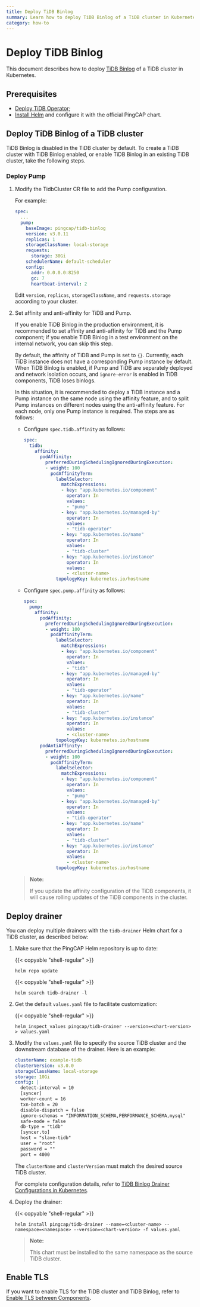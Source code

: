 ```yaml
---
title: Deploy TiDB Binlog
summary: Learn how to deploy TiDB Binlog of a TiDB cluster in Kubernetes.
category: how-to
---
```


# Deploy TiDB Binlog

This document describes how to deploy [TiDB Binlog](https://pingcap.com/docs/stable/reference/tidb-binlog/overview) of a TiDB cluster in Kubernetes.

## Prerequisites

- [Deploy TiDB Operator](deploy-tidb-operator.md);
- [Install Helm](tidb-toolkit.md#use-helm) and configure it with the official PingCAP chart.

## Deploy TiDB Binlog of a TiDB cluster

TiDB Binlog is disabled in the TiDB cluster by default. To create a TiDB cluster with TiDB Binlog enabled, or enable TiDB Binlog in an existing TiDB cluster, take the following steps.

### Deploy Pump

1. Modify the TidbCluster CR file to add the Pump configuration.

    For example:

    ``` yaml
    spec:
      ...
      pump:
        baseImage: pingcap/tidb-binlog
        version: v3.0.11
        replicas: 1
        storageClassName: local-storage
        requests:
          storage: 30Gi
        schedulerName: default-scheduler
        config:
          addr: 0.0.0.0:8250
          gc: 7
          heartbeat-interval: 2
    ```

    Edit `version`, `replicas`, `storageClassName`, and `requests.storage` according to your cluster.

2. Set affinity and anti-affinity for TiDB and Pump.
    
    If you enable TiDB Binlog in the production environment, it is recommended to set affinity and anti-affinity for TiDB and the Pump component; if you enable TiDB Binlog in a test environment on the internal network, you can skip this step.

    By default, the affinity of TiDB and Pump is set to `{}`. Currently, each TiDB instance does not have a corresponding Pump instance by default. When TiDB Binlog is enabled, if Pump and TiDB are separately deployed and network isolation occurs, and `ignore-error` is enabled in TiDB components, TiDB loses binlogs.

    In this situation, it is recommended to deploy a TiDB instance and a Pump instance on the same node using the affinity feature, and to split Pump instances on different nodes using the anti-affinity feature. For each node, only one Pump instance is required. The steps are as follows:

    * Configure `spec.tidb.affinity` as follows:

        ```yaml
        spec:
          tidb:
            affinity:
              podAffinity:
                preferredDuringSchedulingIgnoredDuringExecution:
                - weight: 100
                  podAffinityTerm:
                    labelSelector:
                      matchExpressions:
                      - key: "app.kubernetes.io/component"
                        operator: In
                        values:
                        - "pump"
                      - key: "app.kubernetes.io/managed-by"
                        operator: In
                        values:
                        - "tidb-operator"
                      - key: "app.kubernetes.io/name"
                        operator: In
                        values:
                        - "tidb-cluster"
                      - key: "app.kubernetes.io/instance"
                        operator: In
                        values:
                        - <cluster-name>
                    topologyKey: kubernetes.io/hostname
        ```

    * Configure `spec.pump.affinity` as follows:

        ```yaml
        spec:
          pump:
            affinity:
              podAffinity:
                preferredDuringSchedulingIgnoredDuringExecution:
                - weight: 100
                  podAffinityTerm:
                    labelSelector:
                      matchExpressions:
                      - key: "app.kubernetes.io/component"
                        operator: In
                        values:
                        - "tidb"
                      - key: "app.kubernetes.io/managed-by"
                        operator: In
                        values:
                        - "tidb-operator"
                      - key: "app.kubernetes.io/name"
                        operator: In
                        values:
                        - "tidb-cluster"
                      - key: "app.kubernetes.io/instance"
                        operator: In
                        values:
                        - <cluster-name>
                    topologyKey: kubernetes.io/hostname
              podAntiAffinity:
                preferredDuringSchedulingIgnoredDuringExecution:
                - weight: 100
                  podAffinityTerm:
                    labelSelector:
                      matchExpressions:
                      - key: "app.kubernetes.io/component"
                        operator: In
                        values:
                        - "pump"
                      - key: "app.kubernetes.io/managed-by"
                        operator: In
                        values:
                        - "tidb-operator"
                      - key: "app.kubernetes.io/name"
                        operator: In
                        values:
                        - "tidb-cluster"
                      - key: "app.kubernetes.io/instance"
                        operator: In
                        values:
                        - <cluster-name>
                    topologyKey: kubernetes.io/hostname
        ```
    > **Note:**
    >
    > If you update the affinity configuration of the TiDB components, it will cause rolling updates of the TiDB components in the cluster.

## Deploy drainer

You can deploy multiple drainers with the `tidb-drainer` Helm chart for a TiDB cluster, as described below:

1. Make sure that the PingCAP Helm repository is up to date:

    {{< copyable "shell-regular" >}}

    ```shell
    helm repo update
    ```

    {{< copyable "shell-regular" >}}

    ```shell
    helm search tidb-drainer -l
    ```

2. Get the default `values.yaml` file to facilitate customization:

    {{< copyable "shell-regular" >}}

    ```shell
    helm inspect values pingcap/tidb-drainer --version=<chart-version> > values.yaml
    ```

3. Modify the `values.yaml` file to specify the source TiDB cluster and the downstream database of the drainer. Here is an example:

    ```yaml
    clusterName: example-tidb
    clusterVersion: v3.0.0
    storageClassName: local-storage
    storage: 10Gi
    config: |
      detect-interval = 10
      [syncer]
      worker-count = 16
      txn-batch = 20
      disable-dispatch = false
      ignore-schemas = "INFORMATION_SCHEMA,PERFORMANCE_SCHEMA,mysql"
      safe-mode = false
      db-type = "tidb"
      [syncer.to]
      host = "slave-tidb"
      user = "root"
      password = ""
      port = 4000
    ```

    The `clusterName` and `clusterVersion` must match the desired source TiDB cluster.

    For complete configuration details, refer to [TiDB Binlog Drainer Configurations in Kubernetes](configure-tidb-binlog-drainer.md).

4. Deploy the drainer:

    {{< copyable "shell-regular" >}}

    ```shell
    helm install pingcap/tidb-drainer --name=<cluster-name> --namespace=<namespace> --version=<chart-version> -f values.yaml
    ```

    > **Note:**
    >
    > This chart must be installed to the same namespace as the source TiDB cluster.

## Enable TLS

If you want to enable TLS for the TiDB cluster and TiDB Binlog, refer to [Enable TLS between Components](enable-tls-between-components.md).
